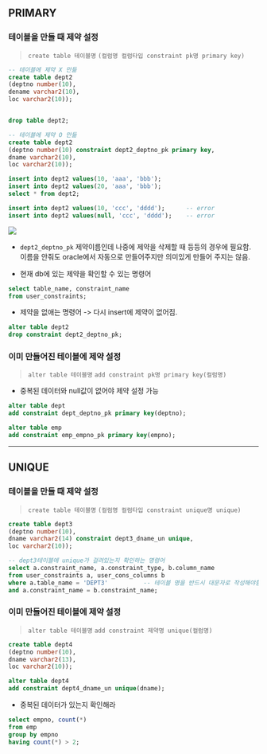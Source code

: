 
## PRIMARY

### 테이블을 만들 때 제약 설정

>`create table 테이블명`
>`(컬럼명 컬럼타입 constraint pk명 primary key)`

```sql
-- 테이블에 제약 X 만듦
create table dept2
(deptno number(10),
dename varchar2(10),
loc varchar2(10));


drop table dept2;

-- 테이블에 제약 O 만듦
create table dept2
(deptno number(10) constraint dept2_deptno_pk primary key,
dname varchar2(10),
loc varchar2(10));

insert into dept2 values(10, 'aaa', 'bbb');
insert into dept2 values(20, 'aaa', 'bbb');
select * from dept2;

insert into dept2 values(10, 'ccc', 'dddd');      -- error
insert into dept2 values(null, 'ccc', 'dddd');    -- error
```
![](12-1.png)
- `dept2_deptno_pk` 제약이름인데 나중에 제약을 삭제할 때 등등의 경우에 필요함. 이름을 안줘도 oracle에서 자동으로 만들어주지만 의미있게 만들어 주지는 않음.

- 현재 db에 있는 제약을 확인할 수 있는 명령어
```sql
select table_name, constraint_name
from user_constraints;
```

- 제약을 없애는 명령어 -> 다시 insert에 제약이 없어짐.
```sql
alter table dept2
drop constraint dept2_deptno_pk;
```


### 이미 만들어진 테이블에 제약 설정

>`alter table 테이블명`
>`add constraint pk명 primary key(컬럼명)`

- 중복된 데이터와 null값이 없어야 제약 설정 가능

```sql
alter table dept
add constraint dept_deptno_pk primary key(deptno);
```

```sql
alter table emp
add constraint emp_empno_pk primary key(empno);
```


---
## UNIQUE

### 테이블을 만들 때 제약 설정

>`create table 테이블명`
>`(컬럼명 컬럼타입 constraint unique명 unique)`

```sql
create table dept3
(deptno number(10),
dname varchar2(14) constraint dept3_dname_un unique,
loc varchar2(10));

-- dept3테이블에 unique가 걸려있는지 확인하는 명령어
select a.constraint_name, a.constraint_type, b.column_name
from user_constraints a, user_cons_columns b
where a.table_name = 'DEPT3'          -- 테이블 명을 반드시 대문자로 작성해야함!
and a.constraint_name = b.constraint_name;
```

### 이미 만들어진 테이블에 제약 설정

>`alter table 테이블명`
>`add constraint 제약명 unique(컬럼명)`

```sql
create table dept4
(deptno number(10),
dname varchar2(13),
loc varchar2(10));

alter table dept4
add constraint dept4_dname_un unique(dname);
```

- 중복된 데이터가 있는지 확인해라
```sql
select empno, count(*) 
from emp 
group by empno 
having count(*) > 2;
```

















